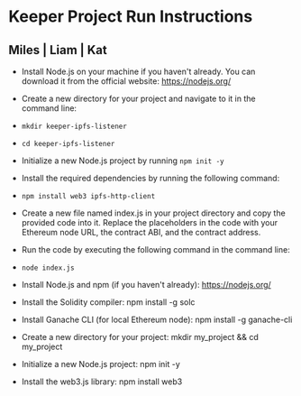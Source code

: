 # Keeper Project Run Instructions

## Miles | Liam | Kat

* Install Node.js on your machine if you haven't already. You can download it from the official website: https://nodejs.org/

* Create a new directory for your project and navigate to it in the command line:
* `mkdir keeper-ipfs-listener`
* `cd keeper-ipfs-listener`
* Initialize a new Node.js project by running `npm init -y`

* Install the required dependencies by running the following command:
* `npm install web3 ipfs-http-client`
* Create a new file named index.js in your project directory and copy the provided code into it. Replace the placeholders in the code with your Ethereum node URL, the contract ABI, and the contract address.

* Run the code by executing the following command in the command line:
* `node index.js`


* Install Node.js and npm (if you haven't already): https://nodejs.org/
* Install the Solidity compiler: npm install -g solc
* Install Ganache CLI (for local Ethereum node): npm install -g ganache-cli
* Create a new directory for your project: mkdir my_project && cd my_project
* Initialize a new Node.js project: npm init -y
* Install the web3.js library: npm install web3
